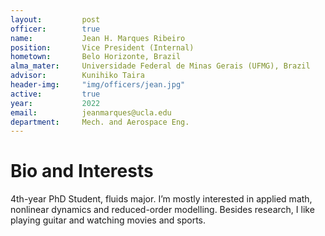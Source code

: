 ```yaml
---
layout:     	post
officer: 		true
name:      		Jean H. Marques Ribeiro
position: 		Vice President (Internal)
hometown:		Belo Horizonte, Brazil
alma_mater: 	Universidade Federal de Minas Gerais (UFMG), Brazil
advisor: 		Kunihiko Taira
header-img: 	"img/officers/jean.jpg"
active: 		true
year:  			2022
email: 			jeanmarques@ucla.edu
department: 	Mech. and Aerospace Eng.
---
```


# Bio and Interests
4th-year PhD Student, fluids major. I’m mostly interested in applied math, nonlinear dynamics and reduced-order modelling.  Besides research, I like playing guitar and watching movies and sports.
